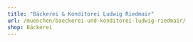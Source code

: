 ```yaml
---
title: "Bäckerei & Konditorei Ludwig Riedmair"
url: /muenchen/baeckerei-und-konditorei-ludwig-riedmair/
shop: Bäckerei
---
```

